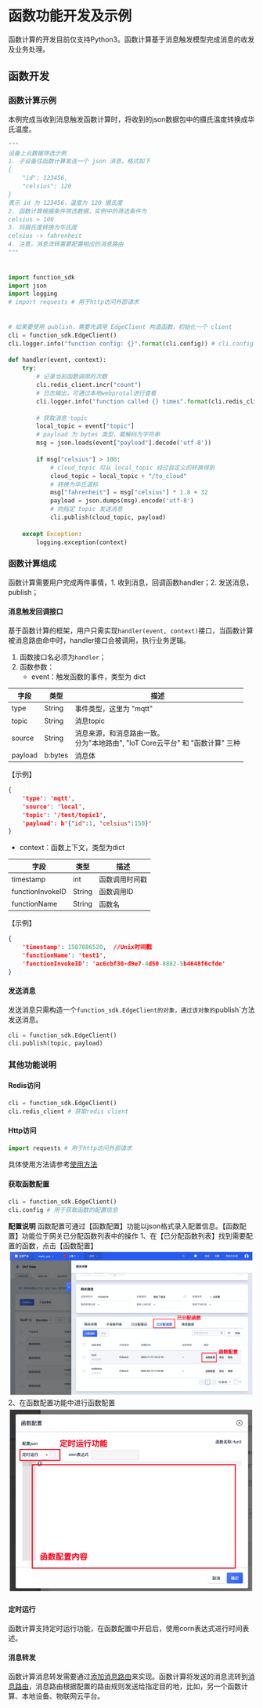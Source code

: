 # 函数功能开发及示例

函数计算的开发目前仅支持Python3。函数计算基于消息触发模型完成消息的收发及业务处理。

## 函数开发

### 函数计算示例

本例完成当收到消息触发函数计算时，将收到的json数据包中的摄氏温度转换成华氏温度。

```python
"""
设备上云数据筛选示例
1. 子设备往函数计算发送一个 json 消息，格式如下
{
    "id": 123456,
    "celsius": 120
}
表示 id 为 123456，温度为 120 摄氏度
2. 函数计算根据条件筛选数据，实例中的筛选条件为
celsius > 100
3. 将摄氏度转换为华氏度
celsius -> fahrenheit
4. 注意，消息流转需要配置相应的消息路由
"""


import function_sdk
import json
import logging
# import requests # 用于http访问外部请求


# 如果要使用 publish，需要先调用 EdgeClient 构造函数，初始化一个 client
cli = function_sdk.EdgeClient()
cli.logger.info("function config: {}".format(cli.config)) # cli.config 用于获取函数的配置信息

def handler(event, context):
    try:
        # 记录当前函数调用的次数
        cli.redis_client.incr("count")
        # 日志输出，可通过本地webprotal进行查看
        cli.logger.info("function called {} times".format(cli.redis_client.get("count").decode()))

        # 获取消息 topic
        local_topic = event["topic"]
        # payload 为 bytes 类型，需解码为字符串
        msg = json.loads(event["payload"].decode('utf-8'))

        if msg["celsius"] > 100:
            # cloud_topic 可从 local_topic 经过自定义的转换得到
            cloud_topic = local_topic + "/to_cloud"
            # 转换为华氏温标
            msg["fahrenheit"] = msg["celsius"] * 1.8 + 32
            payload = json.dumps(msg).encode('utf-8')
            # 向指定 topic 发送消息
            cli.publish(cloud_topic, payload)

    except Exception:
        logging.exception(context)
```



### 函数计算组成

函数计算需要用户完成两件事情，1. 收到消息，回调函数handler；2. 发送消息，publish；

#### 消息触发回调接口

基于函数计算的框架，用户只需实现`handler(event, context)`接口，当函数计算被消息路由命中时，handler接口会被调用，执行业务逻辑。

1. 函数接口名必须为`handler`；
2. 函数参数：
   - event：触发函数的事件，类型为 dict

|字段|类型|描述|
|-|-|-|
|type|String|事件类型，这里为 "mqtt"|
| topic   | String  | 消息topic                                                    |
| source  | String  | 消息来源，和消息路由一致。<br>分为"本地路由", "IoT Core云平台" 和 "函数计算" 三种 |
| payload | b:bytes | 消息体                                                       |


【示例】

```json
{
    'type': 'mqtt',
    'source': 'local',
    'topic': '/test/topic1',
    'payload': b'{"id":1, "celsius":150}'
}
```

   - context：函数上下文，类型为dict

| 字段             | 类型   | 描述           |
| ---------------- | ------ | -------------- |
| timestamp        | int    | 函数调用时间戳 |
| functionInvokeID | String | 函数调用ID     |
| functionName     | String | 函数名         |

【示例】

```json
{
    'timestamp': 1587886520,  //Unix时间戳
    'functionName': 'test1',
    'functionInvokeID': 'ac6cbf30-d9e7-4d50-8882-5b4648f6cfde'
}
```

#### 发送消息

发送消息只需构造一个`function_sdk.EdgeClient的对象，通过该对象的`publish`方法发送消息。

```python
cli = function_sdk.EdgeClient()
cli.publish(topic, payload)
```



### 其他功能说明

#### Redis访问
```python
cli = function_sdk.EdgeClient()
cli.redis_client # 获取redis client
```
#### Http访问
```python
import requests # 用于http访问外部请求 
```
具体使用方法请参考[使用方法](https://requests.readthedocs.io/en/master)

#### 获取函数配置
```python
cli = function_sdk.EdgeClient()
cli.config # 用于获取函数的配置信息
```

**配置说明**
函数配置可通过【函数配置】功能以json格式录入配置信息。【函数配置】功能位于网关已分配函数列表中的操作
1、在【已分配函数列表】找到需要配置的函数，点击【函数配置】
![修改函数](../../images/分配函数-5.png)
2、在函数配置功能中进行函数配置
![修改函数](../../images/分配函数-6.png)

#### 定时运行

函数计算支持定时运行功能，在函数配置中开启后，使用corn表达式进行时间表述。


#### 消息转发

函数计算消息转发需要通过[添加消息路由](/uiot-edge/user_guide/message_route/add_msg_route)来实现。函数计算将发送的消息流转到[消息路由](/uiot-edge/user_guide/message_route/overview)，消息路由根据配置的路由规则发送给指定目的地，比如，另一个函数计算、本地设备、物联网云平台。


```

```